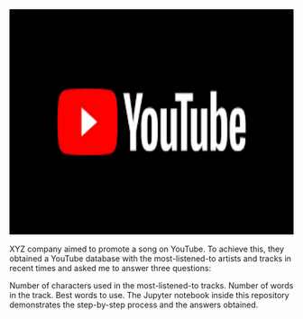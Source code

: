 <img src="youtube.jpg" alt="reviews" width="800" height="400">

XYZ company aimed to promote a song on YouTube. To achieve this, they obtained a YouTube database with the most-listened-to artists and tracks in recent times and asked me to answer three questions:

Number of characters used in the most-listened-to tracks.
Number of words in the track.
Best words to use.
The Jupyter notebook inside this repository demonstrates the step-by-step process and the answers obtained.

